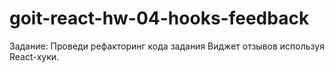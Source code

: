 # goit-react-hw-04-hooks-feedback

Задание: Проведи рефакторинг кода задания Виджет отзывов используя React-хуки.
